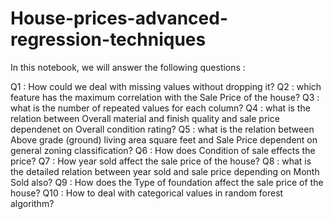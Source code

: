 # House-prices-advanced-regression-techniques

In this notebook, we will answer the following questions :

Q1 : How could we deal with missing values without dropping it?
Q2 : which feature has the maximum correlation with the Sale Price of the house?
Q3 : what is the number of repeated values for each column?
Q4 : what is the relation between Overall material and finish quality and sale price dependenet on Overall condition rating?
Q5 : what is the relation between Above grade (ground) living area square feet and Sale Price dependent on general zoning classification?
Q6 : How does Condition of sale effects the price?
Q7 : How year sold affect the sale price of the house?
Q8 : what is the detailed relation between year sold and sale price depending on Month Sold also?
Q9 : How does the Type of foundation affect the sale price of the house?
Q10 : How to deal with categorical values in random forest algorithm?
